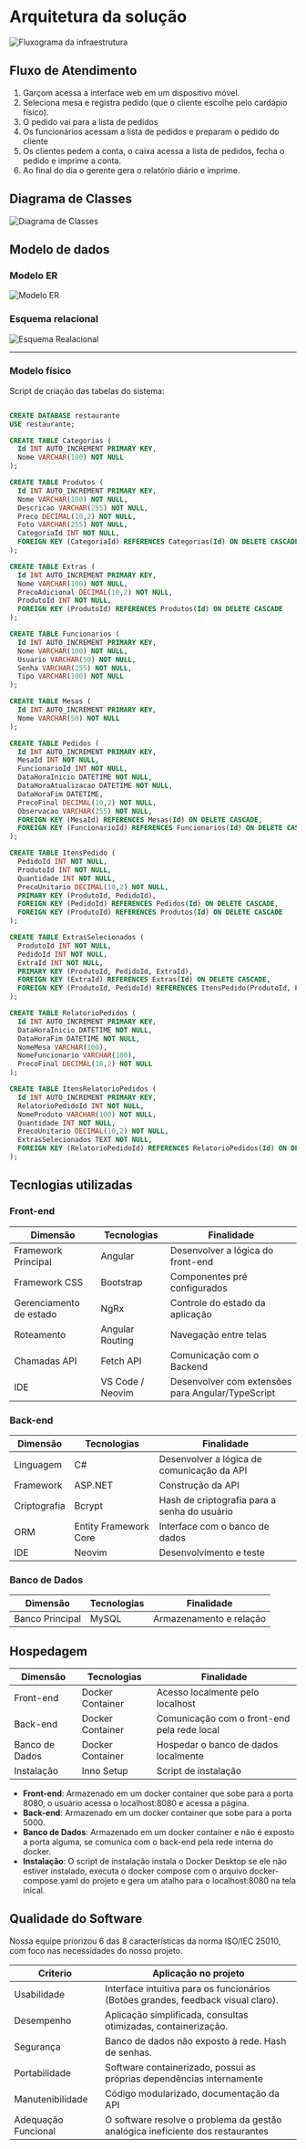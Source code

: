 # Arquitetura da solução

![Fluxograma da infraestrutura](./images/fluxograma-funcionamento.png)

## Fluxo de Atendimento

1. Garçom acessa a interface web em um dispositivo móvel.
2. Seleciona mesa e registra pedido (que o cliente escolhe pelo cardápio físico).
3. O pedido vai para a lista de pedidos
4. Os funcionários acessam a lista de pedidos e preparam o pedido do cliente
5. Os clientes pedem a conta, o caixa acessa a lista de pedidos, fecha o pedido e imprime a conta.
6. Ao final do dia o gerente gera o relatório diário e imprime.

## Diagrama de Classes

![Diagrama de Classes](./images/diagrama-classe.png)

##  Modelo de dados

### Modelo ER

![Modelo ER](./images/MODELO-ER.jpg)

### Esquema relacional

![Esquema Realacional](./images/ESQUEMA-RELACIONAL.jpg)

---

### Modelo físico

Script de criação das tabelas do sistema:

```sql

CREATE DATABASE restaurante
USE restaurante;

CREATE TABLE Categorias (
  Id INT AUTO_INCREMENT PRIMARY KEY,
  Nome VARCHAR(100) NOT NULL
);

CREATE TABLE Produtos (
  Id INT AUTO_INCREMENT PRIMARY KEY,
  Nome VARCHAR(100) NOT NULL,
  Descricao VARCHAR(255) NOT NULL,
  Preco DECIMAL(10,2) NOT NULL,
  Foto VARCHAR(255) NOT NULL,
  CategoriaId INT NOT NULL,
  FOREIGN KEY (CategoriaId) REFERENCES Categorias(Id) ON DELETE CASCADE
);

CREATE TABLE Extras (
  Id INT AUTO_INCREMENT PRIMARY KEY,
  Nome VARCHAR(100) NOT NULL,
  PrecoAdicional DECIMAL(10,2) NOT NULL,
  ProdutoId INT NOT NULL,
  FOREIGN KEY (ProdutoId) REFERENCES Produtos(Id) ON DELETE CASCADE
);

CREATE TABLE Funcionarios (
  Id INT AUTO_INCREMENT PRIMARY KEY,
  Nome VARCHAR(100) NOT NULL,
  Usuario VARCHAR(50) NOT NULL,
  Senha VARCHAR(255) NOT NULL,
  Tipo VARCHAR(100) NOT NULL
);

CREATE TABLE Mesas (
  Id INT AUTO_INCREMENT PRIMARY KEY,
  Nome VARCHAR(50) NOT NULL
);

CREATE TABLE Pedidos (
  Id INT AUTO_INCREMENT PRIMARY KEY,
  MesaId INT NOT NULL,
  FuncionarioId INT NOT NULL,
  DataHoraInicio DATETIME NOT NULL,
  DataHoraAtualizacao DATETIME NOT NULL,
  DataHoraFim DATETIME,
  PrecoFinal DECIMAL(10,2) NOT NULL,
  Observacao VARCHAR(255) NOT NULL,
  FOREIGN KEY (MesaId) REFERENCES Mesas(Id) ON DELETE CASCADE,
  FOREIGN KEY (FuncionarioId) REFERENCES Funcionarios(Id) ON DELETE CASCADE
);

CREATE TABLE ItensPedido (
  PedidoId INT NOT NULL,
  ProdutoId INT NOT NULL,
  Quantidade INT NOT NULL,
  PrecoUnitario DECIMAL(10,2) NOT NULL,
  PRIMARY KEY (ProdutoId, PedidoId),
  FOREIGN KEY (PedidoId) REFERENCES Pedidos(Id) ON DELETE CASCADE,
  FOREIGN KEY (ProdutoId) REFERENCES Produtos(Id) ON DELETE CASCADE
);

CREATE TABLE ExtrasSelecionados (
  ProdutoId INT NOT NULL,
  PedidoId INT NOT NULL,
  ExtraId INT NOT NULL,
  PRIMARY KEY (ProdutoId, PedidoId, ExtraId),
  FOREIGN KEY (ExtraId) REFERENCES Extras(Id) ON DELETE CASCADE,
  FOREIGN KEY (ProdutoId, PedidoId) REFERENCES ItensPedido(ProdutoId, PedidoId) ON DELETE CASCADE
);

CREATE TABLE RelatorioPedidos (
  Id INT AUTO_INCREMENT PRIMARY KEY,
  DataHoraInicio DATETIME NOT NULL,
  DataHoraFim DATETIME NOT NULL,
  NomeMesa VARCHAR(100),
  NomeFuncionario VARCHAR(100),
  PrecoFinal DECIMAL(10,2) NOT NULL
);

CREATE TABLE ItensRelatorioPedidos (
  Id INT AUTO_INCREMENT PRIMARY KEY,
  RelatorioPedidoId INT NOT NULL,
  NomeProduto VARCHAR(100) NOT NULL,
  Quantidade INT NOT NULL,
  PrecoUnitario DECIMAL(10,2) NOT NULL,
  ExtrasSelecionados TEXT NOT NULL,
  FOREIGN KEY (RelatorioPedidoId) REFERENCES RelatorioPedidos(Id) ON DELETE CASCADE
);


```

## Tecnlogias utilizadas

### Front-end

| Dimensão                | Tecnologias      | Finalidade                                        |
| ----------------------- | ---------------- | ------------------------------------------------- |
| Framework Principal     | Angular          | Desenvolver a lógica do front-end                 |
| Framework CSS           | Bootstrap        | Componentes pré configurados                      |
| Gerenciamento de estado | NgRx             | Controle do estado da aplicação                   |
| Roteamento              | Angular Routing  | Navegação entre telas                             |
| Chamadas API            | Fetch API        | Comunicação com o Backend                         |
| IDE                     | VS Code / Neovim | Desenvolver com extensões para Angular/TypeScript |

### Back-end

| Dimensão        | Tecnologias           | Finalidade                                   |
| --------------- | --------------------- | -------------------------------------------- |
| Linguagem       | C#                    | Desenvolver a lógica de comunicação da API   |
| Framework       | ASP.NET               | Construção da API                            |
| Criptografia    | Bcrypt                | Hash de criptografia para a senha do usuário |
| ORM             | Entity Framework Core | Interface com o banco de dados               |
| IDE             | Neovim                | Desenvolvimento e teste                      |

### Banco de Dados

| Dimensão        | Tecnologias | Finalidade              |
| --------------- | ----------- | ----------------------- |
| Banco Principal | MySQL       | Armazenamento e relação |

## Hospedagem

| Dimensão       | Tecnologias      | Finalidade                                  |
| -------------- | ---------------- | ------------------------------------------- |
| Front-end      | Docker Container | Acesso localmente pelo localhost            |
| Back-end       | Docker Container | Comunicação com o front-end pela rede local |
| Banco de Dados | Docker Container | Hospedar o banco de dados localmente        |
| Instalação     | Inno Setup       | Script de instalação                        |

- **Front-end**: Armazenado em um docker container que sobe para a porta 8080, o usuário acessa o localhost:8080 e acessa a página.
- **Back-end**: Armazenado em um docker container que sobe para a porta 5000.
- **Banco de Dados**: Armazenado em um docker container e não é exposto a porta alguma, se comunica com o back-end pela rede interna do docker.
- **Instalação**: O script de instalação instala o Docker Desktop se ele não estiver instalado, executa o docker compose com o arquivo docker-compose.yaml do projeto e gera um atalho para o localhost:8080 na tela inical. 

## Qualidade do Software

Nossa equipe priorizou 6 das 8 características da norma ISO/IEC 25010, com foco nas necessidades do nosso projeto.

| Criterio | Aplicação no projeto |
| -------- | -------------------- |
| Usabilidade | Interface intuitiva para os funcionários (Botões grandes, feedback visual claro). |
| Desempenho | Aplicação simplificada, consultas otimizadas, containerização. |
| Segurança | Banco de dados não exposto à rede. Hash de senhas. |
| Portabilidade | Software containerizado, possui as próprias dependências internamente |
| Manutenibilidade | Código modularizado, documentação da API |
| Adequação Funcional | O software resolve o problema da gestão analógica ineficiente dos restaurantes |


